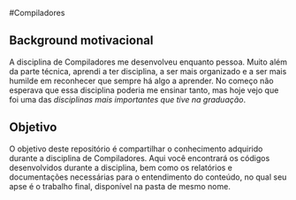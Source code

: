 #Compiladores

## Background motivacional
A disciplina de Compiladores me desenvolveu enquanto pessoa. Muito além da parte técnica, aprendi a ter disciplina, a ser mais organizado e a ser mais humilde em reconhecer que sempre há algo a aprender. No começo não esperava que essa disciplina poderia me ensinar tanto, mas hoje vejo que foi uma das *disciplinas mais importantes que tive na graduação*. 

## Objetivo
O objetivo deste repositório é compartilhar o conhecimento adquirido durante a disciplina de Compiladores. Aqui você encontrará os códigos desenvolvidos durante a disciplina, bem como os relatórios e documentações necessárias para o entendimento do conteúdo, no qual seu apse é o trabalho final, disponível na pasta de mesmo nome.